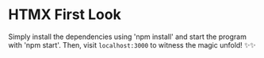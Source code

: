# HTMX First Look

Simply install the dependencies using 'npm install' and start the program with 'npm start'. Then, visit `localhost:3000` to witness the magic unfold! ✨✨
